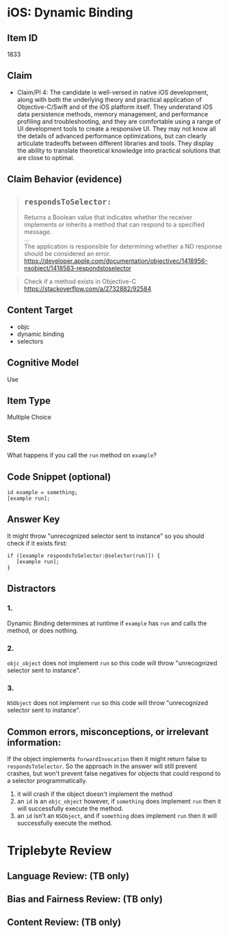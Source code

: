# iOS: Dynamic Binding


## Item ID
1833

## Claim
-   Claim/PI 4: The candidate is well-versed in native iOS development, along with both the underlying theory and practical application of Objective-C/Swift and of the iOS platform itself. They understand iOS data persistence methods, memory management, and performance profiling and troubleshooting, and they are comfortable using a range of UI development tools to create a responsive UI. They may not know all the details of advanced performance optimizations, but can clearly articulate tradeoffs between different libraries and tools. They display the ability to translate theoretical knowledge into practical solutions that are close to optimal.


## Claim Behavior (evidence)

> ## `respondsToSelector:`
> Returns a Boolean value that indicates whether the receiver implements or inherits a method that can respond to a specified message.  
> ...  
> The application is responsible for determining whether a NO response should be considered an error.
> https://developer.apple.com/documentation/objectivec/1418956-nsobject/1418583-respondstoselector

> Check if a method exists in Objective-C
> https://stackoverflow.com/a/2732882/92584

## Content Target
* objc
* dynamic binding
* selectors


## Cognitive Model
Use


## Item Type
Multiple Choice


## Stem
What happens if you call the `run` method on `example`?


## Code Snippet (optional)
```objc
id example = something;
[example run];
```


## Answer Key
It might throw "unrecognized selector sent to instance" so you should check if it exists first:
```objc
if ([example respondsToSelector:@selector(run)]) {
   [example run];
}
```


## Distractors
### 1.
Dynamic Binding determines at runtime if `example` has `run` and calls the method, or does nothing.


### 2.
`objc_object` does not implement `run` so this code will throw "unrecognized selector sent to instance".


### 3.
`NSObject` does not implement `run` so this code will throw "unrecognized selector sent to instance".


## Common errors, misconceptions, or irrelevant information:
If the object implements `forwardInvocation` then it might return false to `respondsToSelector`.  So the approach in the answer will still prevent crashes, but won't prevent false negatives for objects that could respond to a selector programmatically.

1. it will crash if the object doesn't implement the method
2. an `id` is an `objc_object` however, if `something` does implement `run` then it will successfully execute the method.
2. an `id` isn't an `NSObject`, and if `something` does implement `run` then it will successfully execute the method.


# Triplebyte Review


## Language Review: (TB only)


## Bias and Fairness Review: (TB only)


## Content Review: (TB only)

